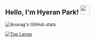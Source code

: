 

## Hello, I'm Hyeran Park! <img src="https://raw.githubusercontent.com/MartinHeinz/MartinHeinz/master/wave.gif" width="30px">

![Anurag's GitHub stats](https://github-readme-stats.vercel.app/api?username=HyeranPark99&show_icons=true&theme=radical)

[![Top Langs](https://github-readme-stats.vercel.app/api/top-langs/?username=HyeranPark99&layout=compact)](https://github.com/anuraghazra/github-readme-stats)
